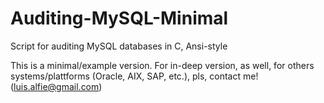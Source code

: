 # Auditing-MySQL-Minimal

Script for auditing MySQL databases in C, Ansi-style

This is a minimal/example version. For in-deep version, as well, for others systems/plattforms (Oracle, AIX, SAP, etc.), pls, contact me! (luis.alfie@gmail.com)
